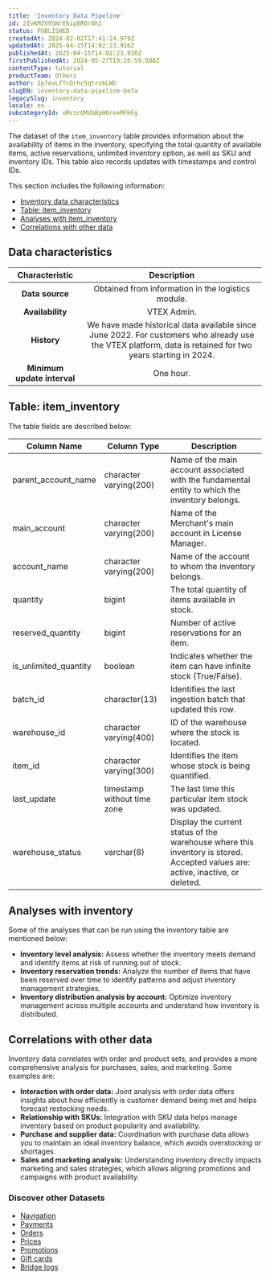 ```yaml
---
title: 'Inventory Data Pipeline'
id: 2IvKMZV9SNrE6ipBRQr8h2
status: PUBLISHED
createdAt: 2024-02-02T17:41:24.979Z
updatedAt: 2025-04-15T14:02:23.916Z
publishedAt: 2025-04-15T14:02:23.916Z
firstPublishedAt: 2024-05-27T19:26:59.588Z
contentType: tutorial
productTeam: Others
author: 2p7evLfTcDrhc5qtrzbLWD
slugEN: inventory-data-pipeline-beta
legacySlug: inventory
locale: en
subcategoryId: oMrzcOMVbBpH0reeMFHFg
---
```


The dataset of the `item_inventory` table provides information about the availability of items in the inventory, specifying the total quantity of available items, active reservations, unlimited inventory option, as well as SKU and inventory IDs. This table also records updates with timestamps and control IDs.  

This section includes the following information:  

- [Inventory data characteristics](#data-characteristics)
- [Table: item_inventory](#table-item_inventory)
- [Analyses with item_inventory](#analyses-with-inventory)
- [Correlations with other data](#correlations-with-other-data)

## Data characteristics

| **Characteristic** | **Description** |
|:---:|:---:|
| **Data source** | Obtained from information in the logistics module. |
| **Availability** | VTEX Admin. |
| **History** | We have made historical data available since June 2022. For customers who already use the VTEX platform, data is retained for two years starting in 2024. |
| **Minimum update interval** | One hour. |

## Table: item_inventory

The table fields are described below:

| **Column Name**| **Column Type**| **Description**|
|--------|------------|---------------|
|parent_account_name | character varying(200) | Name of the main account associated with the fundamental entity to which the inventory belongs.|
| main_account | character varying(200)| Name of the Merchant's main account in License Manager.|
| account_name| character varying(200)| Name of the account to whom the inventory belongs.|
| quantity| bigint| The total quantity of items available in stock.|
| reserved_quantity | bigint| Number of active reservations for an item. |
| is_unlimited_quantity | boolean| Indicates whether the item can have infinite stock (True/False).|
| batch_id| character(13)| Identifies the last ingestion batch that updated this row.|
| warehouse_id| character varying(400)| ID of the warehouse where the stock is located.|
| item_id| character varying(300)| Identifies the item whose stock is being quantified. |
| last_update | timestamp without time zone  | The last time this particular item stock was updated. |
| warehouse_status | varchar(8) | Display the current status of the warehouse where this inventory is stored. Accepted values are: active, inactive, or deleted. |

## Analyses with inventory

Some of the analyses that can be run using the inventory table are mentioned below:

- **Inventory level analysis:** Assess whether the inventory meets demand and identify items at risk of running out of stock.
- **Inventory reservation trends:** Analyze the number of items that have been reserved over time to identify patterns and adjust inventory management strategies.
- **Inventory distribution analysis by account:** Optimize inventory management across multiple accounts and understand how inventory is distributed.

## Correlations with other data

Inventory data correlates with order and product sets, and provides a more comprehensive analysis for purchases, sales, and marketing. Some examples are: 

- **Interaction with order data:** Joint analysis with order data offers insights about how efficiently is customer demand being met and helps forecast restocking needs.
- **Relationship with SKUs:** Integration with SKU data helps manage inventory based on product popularity and availability.
- **Purchase and supplier data:** Coordination with purchase data allows you to maintain an ideal inventory balance, which avoids overstocking or shortages.
- **Sales and marketing analysis:** Understanding inventory directly impacts marketing and sales strategies, which allows aligning promotions and campaigns with product availability.

### Discover other Datasets

- [Navigation](/en/tutorial/navegacao-data-pipeline-beta--4X4hK0zdIHN0Xn5x2MLYYd)   
- [Payments](/en/tutorial/pagamentos-data-pipeline-beta--7LWkFaA1jPabzc5JAt1rGs)  
- [Orders](/en/tutorial/pedidos-data-pipeline-beta--2f3GlRJ5L5IRGVIxOmzrFv) 
- [Prices](/en/tutorial/precos-data-pipeline-beta--3NMGJ8dtv73Bwvo9PSz1fz)
- [Promotions](/en/tutorial/promocoes-data-pipeline-beta--3WZ1syNucDFdvVhfKtA6Qd)
- [Gift cards](/en/tutorial/vale-presente-data-pipeline--4XAnyc4scy3OG6RdnD7OEf)
- [Bridge logs](/en/tutorial/logs-do-bridge-data-pipeline--2RFVJZL19nsWBSB4IXA0Z)
